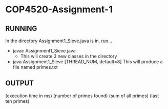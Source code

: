 # COP4520-Assignment-1
## RUNNING
In the directory Assignment1_Sieve.java is in, run...
- javac Assignment1_Sieve.java
  - This will create 3 new classes in the directory
- java Assignment1_Sieve [THREAD_NUM, default=8]
This will produce a file named primes.txt

## OUTPUT
(execution time in ms) (number of primes found) (sum of all primes) (last ten primes)
